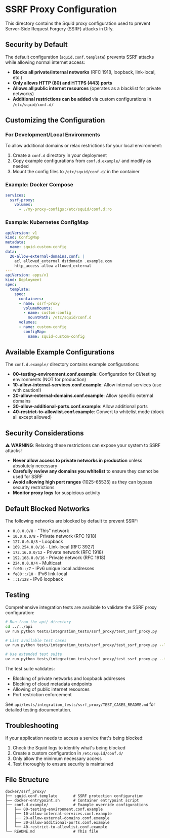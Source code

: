 # SSRF Proxy Configuration

This directory contains the Squid proxy configuration used to prevent Server-Side Request Forgery (SSRF) attacks in Dify.

## Security by Default

The default configuration (`squid.conf.template`) prevents SSRF attacks while allowing normal internet access:

- **Blocks all private/internal networks** (RFC 1918, loopback, link-local, etc.)
- **Only allows HTTP (80) and HTTPS (443) ports**
- **Allows all public internet resources** (operates as a blacklist for private networks)
- **Additional restrictions can be added** via custom configurations in `/etc/squid/conf.d/`

## Customizing the Configuration

### For Development/Local Environments

To allow additional domains or relax restrictions for your local environment:

1. Create a `conf.d` directory in your deployment
1. Copy example configurations from `conf.d.example/` and modify as needed
1. Mount the config files to `/etc/squid/conf.d/` in the container

### Example: Docker Compose

```yaml
services:
  ssrf-proxy:
    volumes:
      - ./my-proxy-configs:/etc/squid/conf.d:ro
```

### Example: Kubernetes ConfigMap

```yaml
apiVersion: v1
kind: ConfigMap
metadata:
  name: squid-custom-config
data:
  20-allow-external-domains.conf: |
    acl allowed_external dstdomain .example.com
    http_access allow allowed_external
---
apiVersion: apps/v1
kind: Deployment
spec:
  template:
    spec:
      containers:
      - name: ssrf-proxy
        volumeMounts:
        - name: custom-config
          mountPath: /etc/squid/conf.d
      volumes:
      - name: custom-config
        configMap:
          name: squid-custom-config
```

## Available Example Configurations

The `conf.d.example/` directory contains example configurations:

- **00-testing-environment.conf.example**: Configuration for CI/testing environments (NOT for production)
- **10-allow-internal-services.conf.example**: Allow internal services (use with caution!)
- **20-allow-external-domains.conf.example**: Allow specific external domains
- **30-allow-additional-ports.conf.example**: Allow additional ports
- **40-restrict-to-allowlist.conf.example**: Convert to whitelist mode (block all except allowed)

## Security Considerations

⚠️ **WARNING**: Relaxing these restrictions can expose your system to SSRF attacks!

- **Never allow access to private networks in production** unless absolutely necessary
- **Carefully review any domains you whitelist** to ensure they cannot be used for SSRF
- **Avoid allowing high port ranges** (1025-65535) as they can bypass security restrictions
- **Monitor proxy logs** for suspicious activity

## Default Blocked Networks

The following networks are blocked by default to prevent SSRF:

- `0.0.0.0/8` - "This" network
- `10.0.0.0/8` - Private network (RFC 1918)
- `127.0.0.0/8` - Loopback
- `169.254.0.0/16` - Link-local (RFC 3927)
- `172.16.0.0/12` - Private network (RFC 1918)
- `192.168.0.0/16` - Private network (RFC 1918)
- `224.0.0.0/4` - Multicast
- `fc00::/7` - IPv6 unique local addresses
- `fe80::/10` - IPv6 link-local
- `::1/128` - IPv6 loopback

## Testing

Comprehensive integration tests are available to validate the SSRF proxy configuration:

```bash
# Run from the api/ directory
cd ../../api
uv run python tests/integration_tests/ssrf_proxy/test_ssrf_proxy.py

# List available test cases
uv run python tests/integration_tests/ssrf_proxy/test_ssrf_proxy.py --list-tests

# Use extended test suite
uv run python tests/integration_tests/ssrf_proxy/test_ssrf_proxy.py --test-file test_cases_extended.yaml
```

The test suite validates:
- Blocking of private networks and loopback addresses
- Blocking of cloud metadata endpoints
- Allowing of public internet resources
- Port restriction enforcement

See `api/tests/integration_tests/ssrf_proxy/TEST_CASES_README.md` for detailed testing documentation.

## Troubleshooting

If your application needs to access a service that's being blocked:

1. Check the Squid logs to identify what's being blocked
1. Create a custom configuration in `/etc/squid/conf.d/`
1. Only allow the minimum necessary access
1. Test thoroughly to ensure security is maintained

## File Structure

```
docker/ssrf_proxy/
├── squid.conf.template       # SSRF protection configuration  
├── docker-entrypoint.sh      # Container entrypoint script
├── conf.d.example/           # Example override configurations
│   ├── 00-testing-environment.conf.example
│   ├── 10-allow-internal-services.conf.example
│   ├── 20-allow-external-domains.conf.example
│   ├── 30-allow-additional-ports.conf.example
│   └── 40-restrict-to-allowlist.conf.example
└── README.md                 # This file
```
